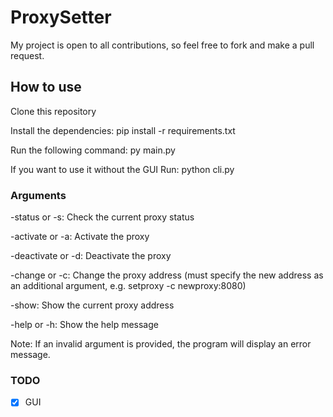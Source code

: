 # ProxySetter
My project is open to all contributions, so feel free to fork and make a pull request.
## How to use 
Clone this repository

Install the dependencies: pip install -r requirements.txt

Run the following command: py main.py

If you want to use it without the GUI Run: python cli.py 

### Arguments
-status or -s: Check the current proxy status

-activate or -a: Activate the proxy

-deactivate or -d: Deactivate the proxy

-change or -c: Change the proxy address (must specify the new address as an additional argument, e.g. setproxy -c newproxy:8080)

-show: Show the current proxy address

-help or -h: Show the help message

Note: If an invalid argument is provided, the program will display an error message.

### TODO
- [x] GUI
